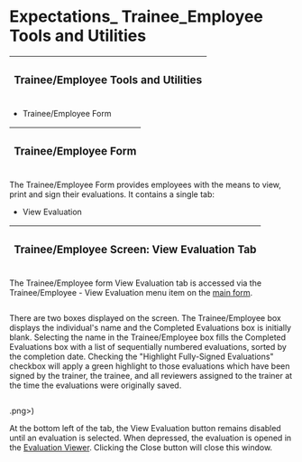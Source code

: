 # Expectations\_ Trainee\_Employee Tools and Utilities

| <h3><strong>Trainee/Employee Tools and Utilities</strong></h3> |
| -------------------------------------------------------------- |

* Trainee/Employee Form

| <h3><strong>Trainee/Employee Form</strong></h3> |
| ----------------------------------------------- |

The Trainee/Employee Form provides employees with the means to view, print and sign their evaluations.  It contains a single tab:

* View Evaluation

| <h3><strong>Trainee/Employee Screen: View Evaluation Tab</strong></h3> |
| ---------------------------------------------------------------------- |

The Trainee/Employee form View Evaluation tab is accessed via the Trainee/Employee - View Evaluation menu item on the [main form](https://docs.google.com/document/d/10fcvgcmvNWnKnY9D04qr5zSIS2eHLsIQNc2Yaq5GgV8/edit#bookmark=id.3znysh7).

<figure><img src=".gitbook/assets/.gitbook/assets/0.png" alt=""><figcaption></figcaption></figure>

There are two boxes displayed on the screen.  The Trainee/Employee box displays the individual's name and the Completed Evaluations box is initially blank.  Selecting the name in the Trainee/Employee box fills the Completed Evaluations box with a list of sequentially numbered evaluations, sorted by the completion date.  Checking the "Highlight Fully-Signed Evaluations" checkbox will apply a green highlight to those evaluations which have been signed by the trainer, the trainee, and all reviewers assigned to the trainer at the time the evaluations were originally saved.

<figure><img src=".gitbook/assets/<.gitbook/assets/1 (1" alt=""><figcaption></figcaption></figure>.png>)

At the bottom left of the tab, the View Evaluation button remains disabled until an evaluation is selected.  When depressed, the evaluation is opened in the [Evaluation Viewer](https://docs.google.com/document/d/10fcvgcmvNWnKnY9D04qr5zSIS2eHLsIQNc2Yaq5GgV8/edit#bookmark=id.2dlolyb).  Clicking the Close button will close this window.
